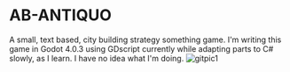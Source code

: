 # AB-ANTIQUO
 
A small, text based, city building strategy something game. I'm writing this game in Godot 4.0.3 using GDscript currently while adapting parts to C# slowly, as I learn. I have no idea what I'm doing.
![gitpic1](https://github.com/stevenclausson/ABANTIQUO/assets/15052968/6d88a561-81ee-477c-8511-fb59148bae45)

